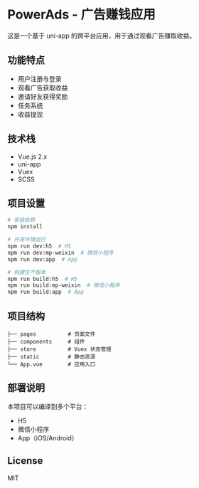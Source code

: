 # PowerAds - 广告赚钱应用

这是一个基于 uni-app 的跨平台应用，用于通过观看广告赚取收益。

## 功能特点

- 用户注册与登录
- 观看广告获取收益
- 邀请好友获得奖励
- 任务系统
- 收益提现

## 技术栈

- Vue.js 2.x
- uni-app
- Vuex
- SCSS

## 项目设置

```bash
# 安装依赖
npm install

# 开发环境运行
npm run dev:h5  # H5
npm run dev:mp-weixin  # 微信小程序
npm run dev:app  # App

# 构建生产版本
npm run build:h5  # H5
npm run build:mp-weixin  # 微信小程序
npm run build:app  # App
```

## 项目结构

```
├── pages          # 页面文件
├── components     # 组件
├── store          # Vuex 状态管理
├── static         # 静态资源
└── App.vue        # 应用入口
```

## 部署说明

本项目可以编译到多个平台：

- H5
- 微信小程序
- App（iOS/Android）

## License

MIT 